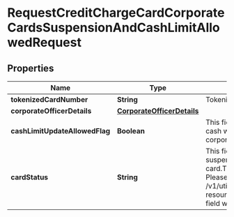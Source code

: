 # RequestCreditChargeCardCorporateCardsSuspensionAndCashLimitAllowedRequest

## Properties
Name | Type | Description | Notes
------------ | ------------- | ------------- | -------------
**tokenizedCardNumber** | **String** | Tokenized card number | 
**corporateOfficerDetails** | [**CorporateOfficerDetails**](CorporateOfficerDetails.md) |  |  [optional]
**cashLimitUpdateAllowedFlag** | **Boolean** | This field is used to indicate whether cash withdrawal is allowed for the corporate card |  [optional]
**cardStatus** | **String** | This field is used to indicate whether to  suspend or unsuspend the corporate card.This is a reference data field. Please use /v1/utilities/referenceData/{cardStatus} resource to get possible values of this field with descriptions |  [optional]
